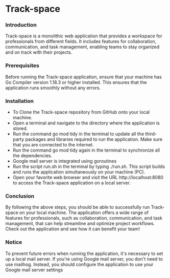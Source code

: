 # Track-space

### Introduction

Track-space is a monolithic web application that provides a workspace for professionals from different fields. It includes features for collaboration, communication, and task management, enabling teams to stay organized and on track with their projects.

### Prerequisites
Before running the Track-space application, ensure that your machine has Go Compiler version 1.18.3 or higher installed. This ensures that the application runs smoothly without any errors.

### Installation
* To Clone the Track-space repository from GitHub onto your local machine.
* Open a terminal and navigate to the directory where the application is stored.
* Run the command go mod tidy in the terminal to update all the third-party packages and libraries required to run the application. Make sure that you are connected to the internet.
* Run the command go mod tidy again in the terminal to synchronize all the dependencies.
* Google mail server is integrated using goroutines
* Run the script run.sh in the terminal by typing ./run.sh. This script builds and runs the application simultaneously on your machine (PC).
* Open your favorite web browser and visit the URL http://localhost:8080 to access the Track-space application on a local server.

### Conclusion

By following the above steps, you should be able to successfully run Track-space on your local machine. The application offers a wide range of features for professionals, such as collaboration, communication, and task management, that can help streamline and optimize project workflows. Check out the application and see how it can benefit your team!

### Notice

To prevent future errors when running the application, it's necessary to set up a local mail server. If you're using Google mail server, you don't need to use mailhog. Instead, you should configure the application to use your Google mail server settings
